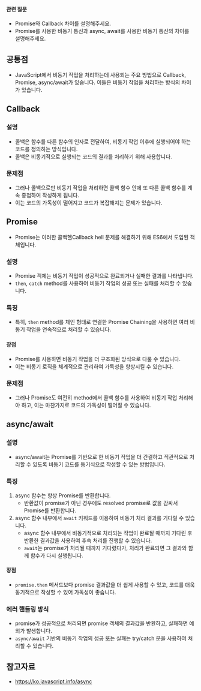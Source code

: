 #### 관련 질문
- Promise와 Callback 차이를 설명해주세요.
- Promise를 사용한 비동기 통신과 async, await를 사용한 비동기 통신의 차이를 설명해주세요.

## 공통점
- JavaScript에서 비동기 작업을 처리하는데 사용되는 주요 방법으로 Callback, Promise, async/await가 있습니다. 이들은 비동기 작업을 처리하는 방식의 차이가 있습니다.

## Callback
### 설명 
- 콜백은 함수를 다른 함수의 인자로 전달하여, 비동기 작업 이후에 실행되어야 하는 코드를 정의하는 방식입니다.
- 콜백은 비동기적으로 실행되는 코드의 결과를 처리하기 위해 사용합니다.
### 문제점
- 그러나 콜백으로만 비동기 작업을 처리하면 콜백 함수 안에 또 다른 콜백 함수를 계속 중첩하여 작성하게 됩니다.
- 이는 코드의 가독성이 떨어지고 코드가 복잡해지는 문제가 있습니다.

## Promise
- Promise는 이러한 콜백헬Callback hell 문제를 해결하기 위해 ES6에서 도입된 객체입니다.
### 설명
- Promise 객체는 비동기 작업이 성공적으로 완료되거나 실패한 결과를 나타냅니다.
- `then`, `catch` method를 사용하여 비동기 작업의 성공 또는 실패를 처리할 수 있습니다.
### 특징
- 특히, `then` method를 체인 형태로 연결한 Promise Chaining을 사용하면 여러 비동기 작업을 연속적으로 처리할 수 있습니다.
#### 장점
- Promise를 사용하면 비동기 작업을 더 구조화된 방식으로 다룰 수 있습니다.
- 이는 비동기 로직을 체계적으로 관리하여 가독성을 향상시킬 수 있습니다.
### 문제점
- 그러나 Promise도 여전히 method에서 콜백 함수를 사용하여 비동기 작업 처리해야 하고, 이는 마찬가지로 코드의 가독성이 떨어질 수 있습니다.

## async/await
### 설명
- async/await는 Promise를 기반으로 한 비동기 작업을 더 간결하고 직관적으로 처리할 수 있도록 비동기 코드를 동기식으로 작성할 수 있는 방법입니다.
### 특징
1. async 함수는 항상 Promise를 반환합니다. 
	- 반환값이 promise가 아닌 경우에도 resolved promise로 값을 감싸서 Promise를 반환합니다. 
2. async 함수 내부에서 `await` 키워드를 이용하여 비동기 처리 결과를 기다릴 수 있습니다.
	- async 함수 내부에서 비동기적으로 처리되는 작업이 완료될 때까지 기다린 후 반환한 결과값을 사용하여 후속 처리를 진행할 수 있습니다.
	- `await`는 promise가 처리될 때까지 기다렸다가, 처리가 완료되면 그 결과와 함께 함수가 다시 실행됩니다.
#### 장점
- `promise.then` 메서드보다 promise 결과값을 더 쉽게 사용할 수 있고, 코드를 더욱 동기적으로 작성할 수 있어 가독성이 좋습니다.
### 에러 핸들링 방식
- promise가 성공적으로 처리되면 promise 객체의 결과값을 반환하고, 실패하면 예외가 발생합니다.
- `async/await` 기반의 비동기 작업의 성공 또는 실패는 try/catch 문을 사용하여 처리할 수 있습니다.

## 참고자료
- https://ko.javascript.info/async